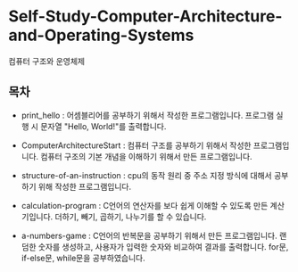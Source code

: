 # Self-Study-Computer-Architecture-and-Operating-Systems
컴퓨터 구조와 운영체제

## 목차
- print_hello : 어셈블리어를 공부하기 위해서 작성한 프로그램입니다. 프로그램 실행 시 문자열 "Hello, World!"를 출력합니다.

- ComputerArchitectureStart : 컴퓨터 구조를 공부하기 위해서 작성한 프로그램입니다. 컴퓨터 구조의 기본 개념을 이해하기 위해서 만든 프로그램입니다.

- structure-of-an-instruction : cpu의 동작 원리 중 주소 지정 방식에 대해서 공부하기 위해 작성한 프로그램입니다.

- calculation-program : C언어의 연산자를 보다 쉽게 이해할 수 있도록 만든 계산기입니다. 더하기, 빼기, 곱하기, 나누기를 할 수 있습니다.

- a-numbers-game : C언어의 반복문을 공부하기 위해서 만든 프로그램입니다. 랜덤한 숫자를 생성하고, 사용자가 입력한 숫자와 비교하여 결과를 출력합니다. for문, if-else문, while문을 공부하였습니다.
